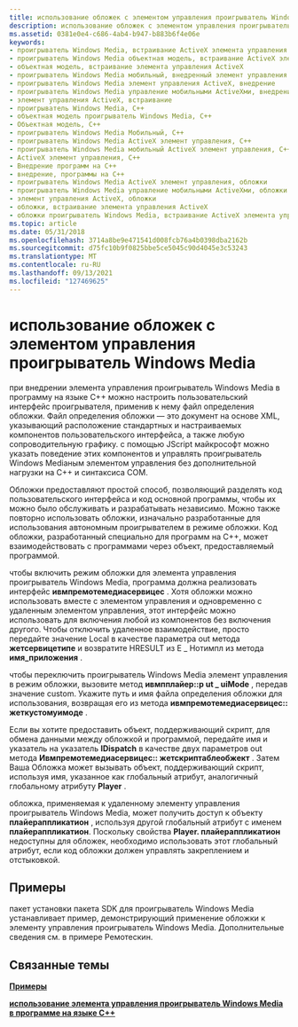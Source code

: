 ```yaml
---
title: использование обложек с элементом управления проигрыватель Windows Media
description: использование обложек с элементом управления проигрыватель Windows Media
ms.assetid: 0381e0e4-c686-4ab4-b947-b883b6f4e06e
keywords:
- проигрыватель Windows Media, встраивание ActiveX элемента управления
- проигрыватель Windows Media объектная модель, встраивание ActiveX элемента управления
- объектная модель, встраивание элемента управления ActiveX
- проигрыватель Windows Media мобильный, внедренный элемент управления ActiveX
- проигрыватель Windows Media элемент управления ActiveX, внедрение
- проигрыватель Windows Media управление мобильными ActiveXми, внедрение
- элемент управления ActiveX, встраивание
- проигрыватель Windows Media, C++
- объектная модель проигрыватель Windows Media, C++
- Объектная модель, C++
- проигрыватель Windows Media Мобильный, C++
- проигрыватель Windows Media ActiveX элемент управления, C++
- проигрыватель Windows Media мобильный ActiveX элемент управления, C++
- ActiveX элемент управления, C++
- Внедрение программ на C++
- внедрение, программы на C++
- проигрыватель Windows Media ActiveX элемент управления, обложки
- проигрыватель Windows Media управление мобильными ActiveXми, обложки
- элемент управления ActiveX, обложки
- обложки, встраивание элемента управления ActiveX
- обложки проигрыватель Windows Media, встраивание ActiveX элемента управления
ms.topic: article
ms.date: 05/31/2018
ms.openlocfilehash: 3714a8be9e471541d008fcb76a4b0398dba2162b
ms.sourcegitcommit: d75fc10b9f0825bbe5ce5045c90d4045e3c53243
ms.translationtype: MT
ms.contentlocale: ru-RU
ms.lasthandoff: 09/13/2021
ms.locfileid: "127469625"
---
```

# <a name="using-skins-with-the-windows-media-player-control"></a>использование обложек с элементом управления проигрыватель Windows Media

при внедрении элемента управления проигрыватель Windows Media в программу на языке C++ можно настроить пользовательский интерфейс проигрывателя, применив к нему файл определения обложки. Файл определения обложки — это документ на основе XML, указывающий расположение стандартных и настраиваемых компонентов пользовательского интерфейса, а также любую сопроводительную графику. с помощью JScript майкрософт можно указать поведение этих компонентов и управлять проигрыватель Windows Mediaным элементом управления без дополнительной нагрузки на C++ и синтаксиса COM.

Обложки предоставляют простой способ, позволяющий разделять код пользовательского интерфейса и код основной программы, чтобы их можно было обслуживать и разрабатывать независимо. Можно также повторно использовать обложки, изначально разработанные для использования автономным проигрывателем в режиме обложки. Код обложки, разработанный специально для программ на C++, может взаимодействовать с программами через объект, предоставляемый программой.

чтобы включить режим обложки для элемента управления проигрыватель Windows Media, программа должна реализовать интерфейс **ивмпремотемедиасервицес** . Хотя обложки можно использовать вместе с элементом управления и одновременно с удаленным элементом управления, этот интерфейс можно использовать для включения любой из компонентов без включения другого. Чтобы отключить удаленное взаимодействие, просто передайте значение Local в качестве параметра out метода **жетсервицетипе** и возвратите HRESULT из E \_ Нотимпл из метода **имя_приложения** .

чтобы переключить проигрыватель Windows Media элемент управления в режим обложки, вызовите метод **ивмпплайер::p ut \_ uiMode** , передав значение custom. Укажите путь и имя файла определения обложки для использования, возвращая его из метода **ивмпремотемедиасервицес:: жеткустомуимоде** .

Если вы хотите предоставить объект, поддерживающий скрипт, для обмена данными между обложкой и программой, передайте имя и указатель на указатель **IDispatch** в качестве двух параметров out метода **Ивмпремотемедиасервицес:: жетскриптаблеобжект** . Затем Ваша Обложка может вызывать объект, поддерживающий скрипт, используя имя, указанное как глобальный атрибут, аналогичный глобальному атрибуту **Player** .

обложка, применяемая к удаленному элементу управления проигрыватель Windows Media, может получить доступ к объекту **плайераппликатион** , используя другой глобальный атрибут с именем **плайераппликатион**. Поскольку свойства **Player. плайераппликатион** недоступны для обложек, необходимо использовать этот глобальный атрибут, если код обложки должен управлять закреплением и отстыковкой.

## <a name="samples"></a>Примеры

пакет установки пакета SDK для проигрыватель Windows Media устанавливает пример, демонстрирующий применение обложки к элементу управления проигрыватель Windows Media. Дополнительные сведения см. в примере Ремотескин.

## <a name="related-topics"></a>Связанные темы

<dl> <dt>

[**Примеры**](samples.md)
</dt> <dt>

[**использование элемента управления проигрыватель Windows Media в программе на языке C++**](using-the-windows-media-player-control-in-a-c---program.md)
</dt> </dl>

 

 




